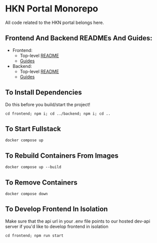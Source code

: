 # HKN Portal Monorepo

All code related to the HKN portal belongs here.

## Frontend And Backend READMEs And Guides:
- Frontend:
    - Top-level [README](./frontend/README.md)
    - [Guides](./frontend/guides)
- Backend:
    - Top-level [README](./backend/README.md)
    - [Guides](./backend/guides)

## To Install Dependencies

Do this before you build/start the project!

`cd frontend; npm i; cd ../backend; npm i; cd ..`

## To Start Fullstack

`docker compose up`

## To Rebuild Containers From Images

`docker compose up --build`

## To Remove Containers

`docker compose down`

## To Develop Frontend In Isolation

Make sure that the api url in your .env file points to our hosted dev-api server if you'd like to
develop frontend in isolation

`cd frontend; npm run start`
